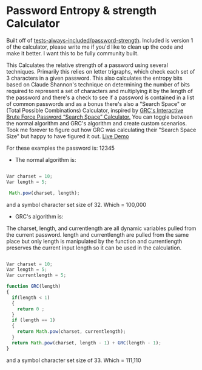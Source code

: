 # Password Entropy & strength Calculator 

Built off of <a href="https://github.com/tests-always-included/password-strength">tests-always-included/password-strength</a>. Included is version 1 of the calculator, please write me if you'd like to clean up the code and make it better. I want this to be fully community built. 

This Calculates the relative strength of a password using several techniques. Primarily this relies on letter trigraphs, which check each set of 3 characters in a given password. This also calculates the entropy bits based on Claude Shannon's technique on determining the number of bits required to represent a set of characters and multiplying it by the length of the password and there's a check to see if a password is contained in a list of common passwords and as a bonus there's also a "Search Space" or (Total Possible Combinations) Calculator, inspired by <a href="https://www.grc.com/haystack.htm">GRC's Interactive Brute Force Password “Search Space” Calculator.</a> 
You can toggle between the normal algorithm and GRC's algorithm and create custom scenarios. Took me forever to figure out how GRC was calculating their "Search Space Size" but happy to have figured it out. <a href="https://alecmccutcheon.github.io/Password-Entropy-Calculator/">Live Demo</a>

For these examples the password is: 12345

* The normal algorithm is:  
```javascript

Var charset = 10;
Var length = 5;

 Math.pow(charset, length);
```
and a symbol character set size of 32. Which = 100,000

* GRC's algorithm is:

The charset, length, and currentlength are all dynamic variables pulled from the current password. length and currentlength are pulled from the same place but only length is manipulated by the function and currentlength preserves the current input length so it can be used in the calculation.

```javascript

Var charset = 10;
Var length = 5;
Var currentlength = 5;

function GRC(length) 
{ 
  if(length < 1) 
  {
    return 0 ; 
  }
  if (length == 1)
  {
    return Math.pow(charset, currentlength); 
  }
  return Math.pow(charset, length - 1) + GRC(length - 1); 
}
```
and a symbol character set size of 33. Which = 111,110
